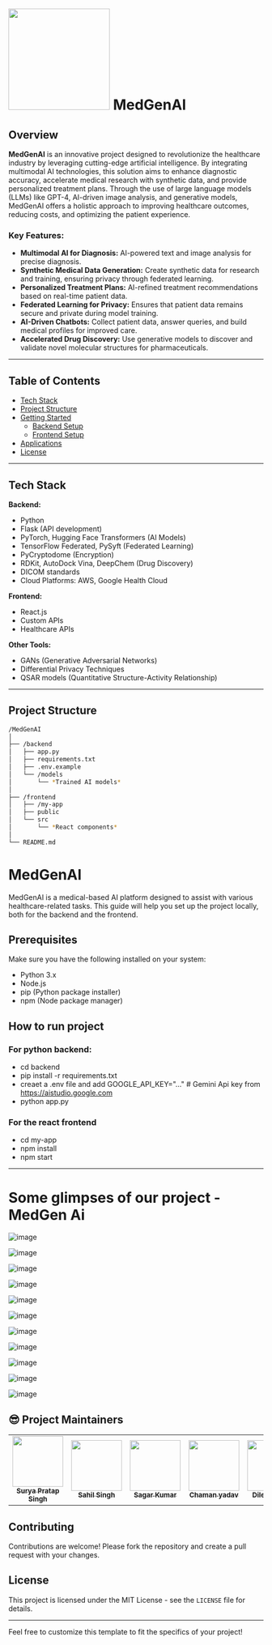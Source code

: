 # <img src="https://res.cloudinary.com/dztzcfuza/image/upload/v1729107624/logo4-removebg-preview_yvbjjx.png" width="200px;" alt=""/> MedGenAI 




## Overview

**MedGenAI** is an innovative project designed to revolutionize the healthcare industry by leveraging cutting-edge artificial intelligence. By integrating multimodal AI technologies, this solution aims to enhance diagnostic accuracy, accelerate medical research with synthetic data, and provide personalized treatment plans. Through the use of large language models (LLMs) like GPT-4, AI-driven image analysis, and generative models, MedGenAI offers a holistic approach to improving healthcare outcomes, reducing costs, and optimizing the patient experience.

### Key Features:
- **Multimodal AI for Diagnosis:** AI-powered text and image analysis for precise diagnosis.
- **Synthetic Medical Data Generation:** Create synthetic data for research and training, ensuring privacy through federated learning.
- **Personalized Treatment Plans:** AI-refined treatment recommendations based on real-time patient data.
- **Federated Learning for Privacy:** Ensures that patient data remains secure and private during model training.
- **AI-Driven Chatbots:** Collect patient data, answer queries, and build medical profiles for improved care.
- **Accelerated Drug Discovery:** Use generative models to discover and validate novel molecular structures for pharmaceuticals.

---

## Table of Contents
- [Tech Stack](#tech-stack)
- [Project Structure](#project-structure)
- [Getting Started](#getting-started)
  - [Backend Setup](#backend-setup)
  - [Frontend Setup](#frontend-setup)
- [Applications](#applications)
- [License](#license)

---

## Tech Stack

**Backend:**
- Python
- Flask (API development)
- PyTorch, Hugging Face Transformers (AI Models)
- TensorFlow Federated, PySyft (Federated Learning)
- PyCryptodome (Encryption)
- RDKit, AutoDock Vina, DeepChem (Drug Discovery)
- DICOM standards
- Cloud Platforms: AWS, Google Health Cloud

**Frontend:**
- React.js
- Custom APIs
- Healthcare APIs

**Other Tools:**
- GANs (Generative Adversarial Networks)
- Differential Privacy Techniques
- QSAR models (Quantitative Structure-Activity Relationship)

---

## Project Structure

```bash
/MedGenAI
│
├── /backend
│   ├── app.py
│   ├── requirements.txt
│   ├── .env.example
│   └── /models
│       └── *Trained AI models*
│
├── /frontend
│   ├── /my-app
│   ├── public
│   └── src
│       └── *React components*
│
└── README.md


```
# MedGenAI

MedGenAI is a medical-based AI platform designed to assist with various healthcare-related tasks. This guide will help you set up the project locally, both for the backend and the frontend.

## Prerequisites

Make sure you have the following installed on your system:
- Python 3.x
- Node.js
- pip (Python package installer)
- npm (Node package manager)


## How to run project

### For python backend:

- cd backend<br>
- pip install -r requirements.txt
- creaet a .env file and add GOOGLE_API_KEY="..." # Gemini Api key from https://aistudio.google.com
- python app.py

### For the react frontend
- cd my-app
- npm install
- npm start

---


# Some glimpses of our project -MedGen Ai

![image](https://github.com/user-attachments/assets/da5b416e-ee82-4adb-9889-cf68d58520db)

![image](https://github.com/user-attachments/assets/96a7cdde-1ae7-4ac3-9451-a0bb67e37cbf)

![image](https://github.com/user-attachments/assets/a1b115e5-472f-4e73-8bdc-16276b929357)


![image](https://github.com/user-attachments/assets/4cddc856-79db-471c-be0f-db8ce29686ef)


![image](https://github.com/user-attachments/assets/af1e9a36-1623-4fcc-a23d-550941cba7eb)

![image](https://github.com/user-attachments/assets/030be940-5e08-4b83-bd06-9dbac0b933d3)

![image](https://github.com/user-attachments/assets/891ebadc-1bf0-4718-b2e5-33f9dad1687a)

![image](https://github.com/user-attachments/assets/beaafa46-459b-4413-81f2-8f99bbbac318)

![image](https://github.com/user-attachments/assets/8c64edd3-c434-41cc-ab74-ea3c21938848)

![image](https://github.com/user-attachments/assets/0f2c98b0-617b-4c00-b5fb-5e3a8a8f3d5d)

![image](https://github.com/user-attachments/assets/a5fa5aff-5862-4ca0-aba3-42a2d9ff0c82)


## 😎 Project Maintainers

<table>
  <tr>



  
<td align="center"><a href="https://github.com/Suryanra"><img src="https://avatars.githubusercontent.com/u/142992104?v=4" width="100px;" alt=""/><br /><sub><b>Surya Pratap Singh</b></sub></a></td>


<td align="center"><a href="https://github.com/sahilsingh84"><img src="https://avatars.githubusercontent.com/u/145158616?s=400&u=542461d5913311227d54054ba658620b6f4db56d&v=4" width="100px;" alt=""/><br /><sub><b>Sahil Singh</b></sub></a></td>
 
<td align="center"><a href="https://github.com/Sagar1917118"><img src="https://avatars.githubusercontent.com/u/142513579?s=400&u=9a63f1ee09100b74dab4ebbde15c5798d47bbc04&v=4" width="100px;" alt=""/><br /><sub><b>Sagar Kumar</b></sub></a></td>


<td align="center"><a href="https://github.com/chaman56"><img src="https://avatars.githubusercontent.com/u/76009420?v=4" width="100px;" alt=""/><br /><sub><b>Chaman yadav</b></sub></a></td>

<td align="center"><a href="https://github.com/Dilesh-Bisen"><img src="[https://avatars.githubusercontent.com/u/145834235?v=4](https://media.licdn.com/dms/image/v2/D4E03AQG-7NdypiLUjg/profile-displayphoto-shrink_800_800/profile-displayphoto-shrink_800_800/0/1719986023825?e=1734566400&v=beta&t=uoOAUhPToTz47pVSWbfHuYlM8lh_wwNTwLSNj5zLjjE)" width="100px;" alt=""/><br /><sub><b>Dilesh Bisen</b></sub></a></td>
  
 </tr>
</table>



## Contributing

Contributions are welcome! Please fork the repository and create a pull request with your changes.

## License

This project is licensed under the MIT License - see the `LICENSE` file for details.


---

Feel free to customize this template to fit the specifics of your project!


